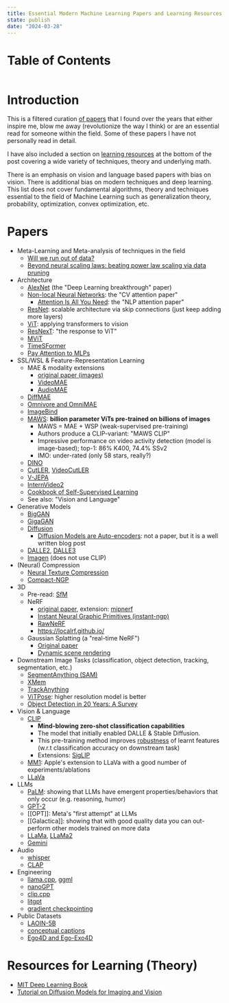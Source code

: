 ```yaml
---
title: Essential Modern Machine Learning Papers and Learning Resources
state: publish
date: "2024-03-28"
---
```

# Table of Contents
```toc
```

# Introduction

This is a filtered curation [of papers](#papers) that I found over the years that either inspire me, blow me away (revolutionize the way I think) or are an essential read for someone within the field. Some of these papers I have not personally read in detail. 

I have also included a section on [learning resources](#learning-resources) at the bottom of the post covering a wide variety of techniques, theory and underlying math.

There is an emphasis on vision and language based papers with bias on vision. There is additional bias on modern techniques and deep learning. This list does not cover fundamental algorithms, theory and techniques essential to the field of Machine Learning such as generalization theory, probability, optimization, convex optimization, etc.

# Papers
- Meta-Learning and Meta-analysis of techniques in the field
	- [Will we run out of data?](https://arxiv.org/pdf/2211.04325.pdf)
	- [Beyond neural scaling laws: beating power law scaling via data pruning](https://arxiv.org/abs/2206.14486)
- Architecture
	- [AlexNet](https://proceedings.neurips.cc/paper_files/paper/2012/file/c399862d3b9d6b76c8436e924a68c45b-Paper.pdf) (the "Deep Learning breakthrough" paper)
	- [Non-local Neural Networks](https://arxiv.org/abs/1711.07971): the "CV attention paper"
		- [Attention Is All You Need](https://arxiv.org/abs/1706.03762): the "NLP attention paper"
	- [ResNet](https://arxiv.org/abs/1512.03385): scalable architecture via skip connections (just keep adding more layers)
	- [ViT](https://arxiv.org/abs/2010.11929): applying transformers to vision
	- [ResNexT](https://paperswithcode.com/method/resnext-block): "the response to ViT"
	- [MViT](https://arxiv.org/abs/2104.11227)
	- [TimeSFormer](https://arxiv.org/abs/2102.05095)
	- [Pay Attention to MLPs](https://arxiv.org/abs/2105.08050)
- SSL/WSL & Feature-Representation Learning
	- MAE & modality extensions
		- [original paper (images)](https://arxiv.org/abs/2111.06377)
		- [VideoMAE](https://arxiv.org/abs/2203.12602)
		- [AudioMAE](https://github.com/facebookresearch/AudioMAE)
	- [DiffMAE](https://weichen582.github.io/diffmae.html)
	- [Omnivore and OmniMAE](https://github.com/facebookresearch/omnivore)
	- [ImageBind](https://imagebind.metademolab.com/)
	- [MAWS](https://github.com/facebookresearch/maws): **billion parameter ViTs pre-trained on billions of images**
		- MAWS = MAE + WSP (weak-supervised pre-training)
		- Authors produce a CLIP-variant: "MAWS CLIP"
		- Impressive performance on video activity detection (model is image-based); top-1: 86% K400, 74.4% SSv2
		- IMO: under-rated (only 58 stars, really?)
	- [DINO](https://paperswithcode.com/method/dino)
	- [CutLER](https://arxiv.org/abs/2301.11320), [VideoCutLER](https://arxiv.org/abs/2308.14710)
	- [V-JEPA](https://ai.meta.com/research/publications/revisiting-feature-prediction-for-learning-visual-representations-from-video/)
	- [InternVideo2](https://arxiv.org/pdf/2403.15377.pdf)
	- [Cookbook of Self-Supervised Learning](https://arxiv.org/abs/2304.12210)
	- See also: "Vision and Language"
- Generative Models
	- [BigGAN](https://arxiv.org/abs/1809.11096)
	- [GigaGAN](https://mingukkang.github.io/GigaGAN/)
	- [Diffusion](https://arxiv.org/abs/2006.11239)
		- [Diffusion Models are Auto-encoders](https://sander.ai/2022/01/31/diffusion.html): not a paper, but it is a well written blog post
	- [DALLE2](https://openai.com/dall-e-2), [DALLE3](https://cdn.openai.com/papers/dall-e-3.pdf)
	- [Imagen](https://imagen.research.google/) (does not use CLIP)
- (Neural) Compression
	- [Neural Texture Compression](https://research.nvidia.com/labs/rtr/neural_texture_compression/)
	- [Compact-NGP](https://research.nvidia.com/labs/toronto-ai/compact-ngp/)
- 3D
	- Pre-read: [SfM](https://cmsc426.github.io/sfm/)
	- NeRF
		- [original paper](https://arxiv.org/abs/2003.08934), extension: [mipnerf](https://github.com/google/mipnerf)
		- [Instant Neural Graphic Primitives (instant-ngp)](https://github.com/NVlabs/instant-ngp)
		- [RawNeRF](https://bmild.github.io/rawnerf/)
		- https://localrf.github.io/
	- Gaussian Splatting (a "real-time NeRF")
		- [Original paper](https://repo-sam.inria.fr/fungraph/3d-gaussian-splatting/)
		- [Dynamic scene rendering](https://guanjunwu.github.io/4dgs/)
- Downstream Image Tasks (classification, object detection, tracking, segmentation, etc.)
	- [SegmentAnything (SAM)](https://segment-anything.com/)
	- [XMem](https://github.com/hkchengrex/XMem)
	- [TrackAnything](https://github.com/gaomingqi/Track-Anything)
	- [ViTPose](https://github.com/ViTAE-Transformer/ViTPose): higher resolution model is better
	- [Object Detection in 20 Years: A Survey](https://arxiv.org/pdf/1905.05055.pdf)
- Vision & Language
	- [CLIP](https://openai.com/research/clip)
		- **Mind-blowing zero-shot classification capabilities**
		- The model that initially enabled DALLE & Stable Diffusion.
		- This pre-training method improves [robustness](https://paperswithcode.com/task/adversarial-robustness) of learnt features (w.r.t classification accuracy on downstream task)
		- Extensions: [SigLIP](https://arxiv.org/abs/2303.15343)
	- [MM1](https://arxiv.org/abs/2403.09611): Apple's extension to LLaVa with a good number of experiments/ablations
	- [LLaVa](https://llava-vl.github.io/)
- LLMs
	- [PaLM](https://arxiv.org/pdf/2204.02311.pdf): showing that LLMs have emergent properties/behaviors that only occur (e.g. reasoning, humor)
	- [GPT-2](https://openai.com/research/gpt-2-1-5b-release)
	- [[OPT]]: Meta's "first attempt" at LLMs
	- [[Galactica]]: showing that with good quality data you can out-perform other models trained on more data
	- [LLaMa](https://arxiv.org/abs/2302.13971), [LLaMa2](https://arxiv.org/abs/2307.09288)
	- [Gemini](https://arxiv.org/abs/2312.11805)
- Audio
	- [whisper](https://arxiv.org/pdf/1905.05055.pdf)
	- [CLAP](https://github.com/LAION-AI/CLAP)
- Engineering
	- [llama.cpp](https://github.com/ggerganov/llama.cpp), [ggml](https://github.com/ggerganov/ggml)
	- [nanoGPT](https://github.com/karpathy/nanoGPT)
	- [clip.cpp](https://github.com/monatis/clip.cpp)
	- [litgpt](https://github.com/Lightning-AI/litgpt)
	- [gradient checkpointing](https://github.com/cybertronai/gradient-checkpointing)
- Public Datasets
	- [LAOIN-5B](https://laion.ai/blog/laion-5b/)
	- [conceptual captions](https://github.com/google-research-datasets/conceptual-12m)
	- [Ego4D and Ego-Exo4D](https://github.com/facebookresearch/Ego4d/)

# Resources for Learning (Theory)

- [MIT Deep Learning Book](https://www.deeplearningbook.org/)
- [Tutorial on Diffusion Models for Imaging and Vision](https://arxiv.org/pdf/2403.18103.pdf)
